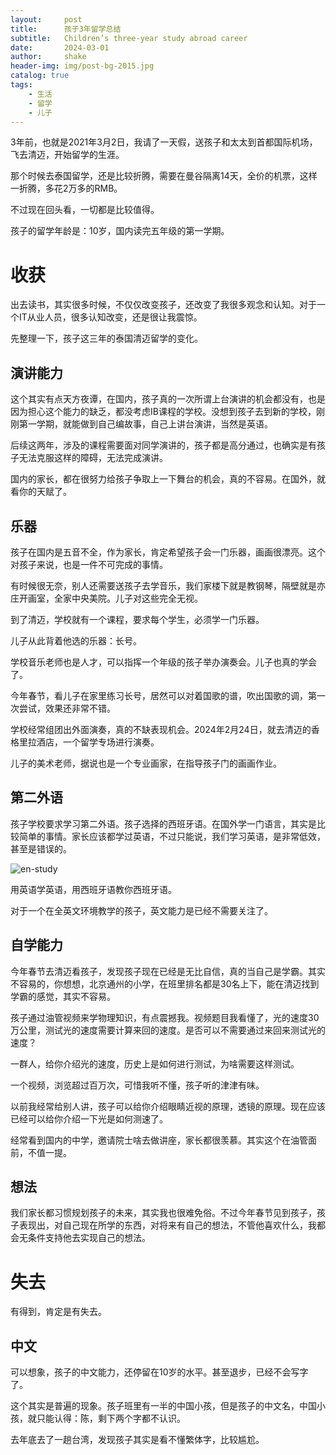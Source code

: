 ```yaml
---
layout:     post
title:      孩子3年留学总结
subtitle:   Children’s three-year study abroad career
date:       2024-03-01
author:     shake
header-img: img/post-bg-2015.jpg
catalog: true
tags:
    - 生活
    - 留学
    - 儿子
---
```


3年前，也就是2021年3月2日，我请了一天假，送孩子和太太到首都国际机场，飞去清迈，开始留学的生涯。

那个时候去泰国留学，还是比较折腾，需要在曼谷隔离14天，全价的机票，这样一折腾，多花2万多的RMB。

不过现在回头看，一切都是比较值得。

孩子的留学年龄是：10岁，国内读完五年级的第一学期。

# 收获

出去读书，其实很多时候，不仅仅改变孩子，还改变了我很多观念和认知。对于一个IT从业人员，很多认知改变，还是很让我震惊。

先整理一下，孩子这三年的泰国清迈留学的变化。

## 演讲能力

这个其实有点天方夜谭，在国内，孩子真的一次所谓上台演讲的机会都没有，也是因为担心这个能力的缺乏，都没考虑IB课程的学校。没想到孩子去到新的学校，刚刚第一学期，就能做到自己编故事，自己上讲台演讲，当然是英语。

后续这两年，涉及的课程需要面对同学演讲的，孩子都是高分通过，也确实是有孩子无法克服这样的障碍，无法完成演讲。

国内的家长，都在很努力给孩子争取上一下舞台的机会，真的不容易。在国外，就看你的天赋了。

## 乐器

孩子在国内是五音不全，作为家长，肯定希望孩子会一门乐器，画画很漂亮。这个对孩子来说，也是一件不可完成的事情。

有时候很无奈，别人还需要送孩子去学音乐，我们家楼下就是教钢琴，隔壁就是亦庄开画室，全家中央美院。儿子对这些完全无视。

到了清迈，学校就有一个课程，要求每个学生，必须学一门乐器。

儿子从此背着他选的乐器：长号。

学校音乐老师也是人才，可以指挥一个年级的孩子举办演奏会。儿子也真的学会了。

今年春节，看儿子在家里练习长号，居然可以对着国歌的谱，吹出国歌的调，第一次尝试，效果还非常不错。

学校经常组团出外面演奏，真的不缺表现机会。2024年2月24日，就去清迈的香格里拉酒店，一个留学专场进行演奏。

儿子的美术老师，据说也是一个专业画家，在指导孩子门的画画作业。

## 第二外语

孩子学校要求学习第二外语。孩子选择的西班牙语。在国外学一门语言，其实是比较简单的事情。家长应该都学过英语，不过只能说，我们学习英语，是非常低效，甚至是错误的。

![en-study](/img/2024/son/en-study.jpg "英语学习")

用英语学英语，用西班牙语教你西班牙语。

对于一个在全英文环境教学的孩子，英文能力是已经不需要关注了。

## 自学能力

今年春节去清迈看孩子，发现孩子现在已经是无比自信，真的当自己是学霸。其实不容易的，你想想，北京通州的小学，在班里排名都是30名上下，能在清迈找到学霸的感觉，其实不容易。

孩子通过油管视频来学物理知识，有点震撼我。视频题目我看懂了，光的速度30万公里，测试光的速度需要计算来回的速度。是否可以不需要通过来回来测试光的速度？

一群人，给你介绍光的速度，历史上是如何进行测试，为啥需要这样测试。

一个视频，浏览超过百万次，可惜我听不懂，孩子听的津津有味。

以前我经常给别人讲，孩子可以给你介绍眼睛近视的原理，透镜的原理。现在应该已经可以给你介绍一下光是如何测速了。

经常看到国内的中学，邀请院士啥去做讲座，家长都很羡慕。其实这个在油管面前，不值一提。

## 想法

我们家长都习惯规划孩子的未来，其实我也很难免俗。不过今年春节见到孩子，孩子表现出，对自己现在所学的东西，对将来有自己的想法，不管他喜欢什么，我都会无条件支持他去实现自己的想法。


# 失去

有得到，肯定是有失去。

## 中文

可以想象，孩子的中文能力，还停留在10岁的水平。甚至退步，已经不会写字了。

这个其实是普遍的现象。孩子班里有一半的中国小孩，但是孩子的中文名，中国小孩，就只能认得：陈，剩下两个字都不认识。

去年底去了一趟台湾，发现孩子其实是看不懂繁体字，比较尴尬。











